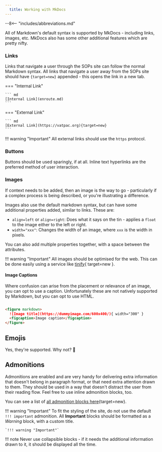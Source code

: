 ```yaml
---
  title: Working with MkDocs
---
```


--8<-- "includes/abbreviations.md"

All of Markdown's default syntax is supported by MkDocs - including links, images, etc. MkDocs also has some other additional features which are pretty nifty.

### Links

Links that navigate a user through the SOPs site can follow the normal Markdown syntax. All links that navigate a user away from the SOPs site should have `{target=new}` appended - this opens the link in a new tab.

=== "Internal Link"

    ``` md
    [Internal Link](enroute.md)
    ```

=== "External Link"

    ``` md
    [External Link](https://vatpac.org){target=new}
    ```

!!! warning "Important"
    All external links should use the `https` protocol.

### Buttons

Buttons should be used sparingly, if at all. Inline text hyperlinks are the preferred method of user interaction.

### Images

If context needs to be added, then an image is the way to go - particularly if a complex process is being described, or you're illustrating a difference.

Images also use the default markdown syntax, but can have some additional properties added, similar to links. These are:

  - `align=left` or `align=right`: Does what it says on the tin - applies a `float` to the image either to the left or right. 
  - `width="xxx"`: Changes the width of an image, where `xxx` is the width in pixels.

You can also add multiple properties together, with a space between the attributes.

!!! warning "Important"
    All images should be optimised for the web. This can be done easily using a service like [tinify](https://tinypng.com){ target=new }.

#### Image Captions

Where confusion can arise from the placement or relevance of an image, you can opt to use a caption. Unfortunately these are not natively supported by Markdown, but you can opt to use HTML.

``` md title="Image Caption"

<figure markdown> 
  ![Image title](https://dummyimage.com/600x400/){ width="300" }
  <figcaption>Image caption</figcaption>
</figure>

```

## Emojis

Yes, they're supported. Why not? :shrug:

## Admonitions

Admonitions are enabled and are very handy for delivering extra information that doesn't belong in paragraph format, or that need extra attention drawn to them. They should be used in a way that doesn't distract the user from their reading flow. Feel free to use inline admonition blocks, too.



You can see a list of [all admonition blocks here](https://squidfunk.github.io/mkdocs-material/reference/admonitions/){target=new}.

!!! warning "Important"
    To fit the styling of the site, do not use the default `!!! important` admonition. All **Important** blocks should be formatted as a *Warning* block, with a custom title.

    `!!! warning "Important"`

!!! note
    Never use collapsible blocks - if it needs the additional information drawn to it, it should be displayed all the time.